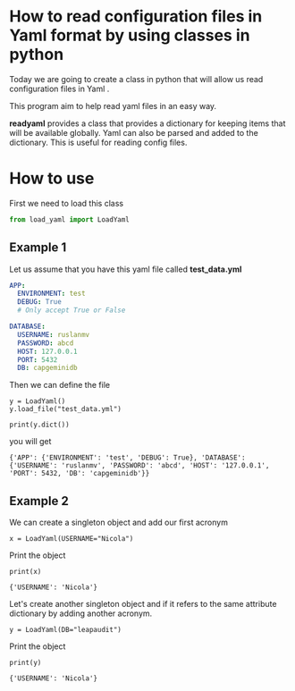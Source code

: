 # How to read  configuration files in Yaml format by using classes in python



Today we are going to create a class in python that will allow us read configuration files in Yaml .

This program aim to help read yaml files in an easy way.

**readyaml** provides a class that provides a dictionary for keeping items that will be available globally.
Yaml can also be parsed and added to the dictionary.  This is useful for reading config files. 

# How to use

First we need to load this class

```python
from load_yaml import LoadYaml
```



## Example 1

Let us assume that you have  this yaml file called **test_data.yml**

```yaml
APP:
  ENVIRONMENT: test
  DEBUG: True
  # Only accept True or False

DATABASE:
  USERNAME: ruslanmv
  PASSWORD: abcd
  HOST: 127.0.0.1
  PORT: 5432
  DB: capgeminidb
```



Then we can define the file

```
y = LoadYaml()
y.load_file("test_data.yml")
```

```
print(y.dict())
```

you will get

```
{'APP': {'ENVIRONMENT': 'test', 'DEBUG': True}, 'DATABASE': {'USERNAME': 'ruslanmv', 'PASSWORD': 'abcd', 'HOST': '127.0.0.1', 'PORT': 5432, 'DB': 'capgeminidb'}}
```

## Example 2

We can create a singleton object and add our first acronym

```
x = LoadYaml(USERNAME="Nicola")
```

Print the object

```
print(x)
```

```
{'USERNAME': 'Nicola'}
```

Let's create another singleton object and if it refers to the same attribute dictionary by adding another acronym.

```
y = LoadYaml(DB="leapaudit")
```

 Print the object

```
print(y)
```

```
{'USERNAME': 'Nicola'}
```

